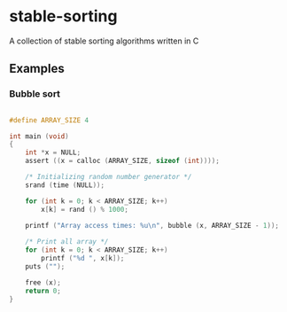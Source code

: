 # stable-sorting

A collection of stable sorting algorithms written in C

## Examples

### Bubble sort

```c

#define ARRAY_SIZE 4

int main (void)
{
    int *x = NULL;
    assert ((x = calloc (ARRAY_SIZE, sizeof (int))));

    /* Initializing random number generator */
    srand (time (NULL));

    for (int k = 0; k < ARRAY_SIZE; k++)
        x[k] = rand () % 1000;
    
    printf ("Array access times: %u\n", bubble (x, ARRAY_SIZE - 1));

    /* Print all array */
    for (int k = 0; k < ARRAY_SIZE; k++)
        printf ("%d ", x[k]);
    puts ("");

    free (x);
    return 0;
}

```
